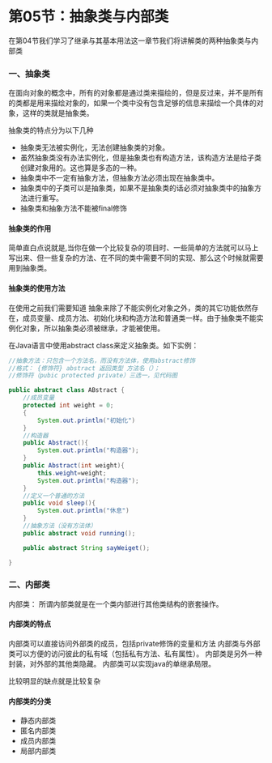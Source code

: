# 第05节：抽象类与内部类

在第04节我们学习了继承与其基本用法这一章节我们将讲解类的两种抽象类与内部类

### 一、抽象类


在面向对象的概念中，所有的对象都是通过类来描绘的，但是反过来，并不是所有的类都是用来描绘对象的，如果一个类中没有包含足够的信息来描绘一个具体的对象，这样的类就是抽象类。

抽象类的特点分为以下几种
* 抽象类无法被实例化，无法创建抽象类的对象。
* 虽然抽象类没有办法实例化，但是抽象类也有构造方法，该构造方法是给子类创建对象用的。这也算是多态的一种。
* 抽象类中不一定有抽象方法，但抽象方法必须出现在抽象类中。
* 抽象类中的子类可以是抽象类，如果不是抽象类的话必须对抽象类中的抽象方法进行重写。
* 抽象类和抽象方法不能被final修饰

#### 抽象类的作用

简单直白点说就是,当你在做一个比较复杂的项目时、一些简单的方法就可以马上写出来、但一些复杂的方法、在不同的类中需要不同的实现、那么这个时候就需要用到抽象类。


#### 抽象类的使用方法

在使用之前我们需要知道
抽象来除了不能实例化对象之外，类的其它功能依然存在，成员变量、成员方法、初始化块和构造方法和普通类一样。由于抽象类不能实例化对象，所以抽象类必须被继承，才能被使用。

在Java语言中使用abstract class来定义抽象类。如下实例：
```java
//抽象方法：只包含一个方法名，而没有方法体，使用abstract修饰
//格式： {修饰符} abstract 返回类型 方法名（）；
//修饰符（pubic protected private）三选一，见代码图

public abstract class ABstract {
    //成员变量
    protected int weight = 0;
    {
        System.out.println("初始化")
    }
    //构造器
    public Abstract(){
        System.out.println("构造器");
    }
    public Abstract(int weight){
        this.weight=weight;
        System.out.println("构造器");
    }
    //定义一个普通的方法
    public void sleep(){
        System.out.println("休息")
    }
    //抽象方法（没有方法体）
    public abstract void running();

    public abstract String sayWeiget();

}

```




### 二、内部类

内部类： 所谓内部类就是在一个类内部进行其他类结构的嵌套操作。

#### 内部类的特点

内部类可以直接访问外部类的成员，包括private修饰的变量和方法
内部类与外部类可以方便的访问彼此的私有域（包括私有方法、私有属性）。
内部类是另外一种封装，对外部的其他类隐藏。
内部类可以实现java的单继承局限。

比较明显的缺点就是比较复杂


#### 内部类的分类

* 静态内部类
* 匿名内部类
* 成员内部类
* 局部内部类
